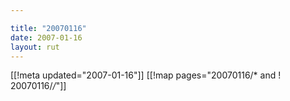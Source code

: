 ```yaml
---

title: "20070116"
date: 2007-01-16
layout: rut
---
```


[[!meta updated="2007-01-16"]]
[[!map pages="20070116/* and ! 20070116/*/*"]]
